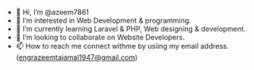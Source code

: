 - 👋 Hi, I’m @azeem7861
- 👀 I’m interested in Web Development & programming.
- 🌱 I’m currently learning  Laravel & PHP, Web designing & development.
- 💞️ I’m looking to collaborate on Website Developers.
- 📫 How to reach me connect withme by usiing my email address.(engrazeemtajamal1947@gmail.com)

<!---
azeem7861/azeem7861 is a ✨ special ✨ repository because its `README.md` (this file) appears on your GitHub profile.
You can click the Preview link to take a look at your changes.
--->
